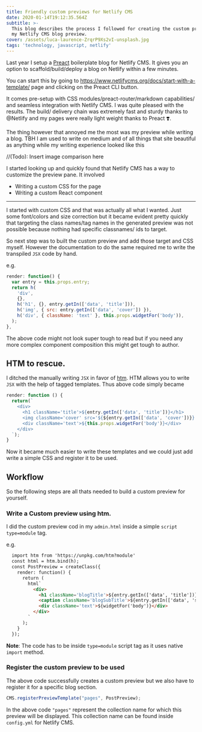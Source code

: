 ```yaml
---
title: Friendly custom previews for Netlify CMS
date: 2020-01-14T19:12:35.564Z
subtitle: >-
  This blog describes the process I followed for creating the custom preview for
  my Netlify CMS blog preview.
cover: /assets/luca-laurence-ZrqrP9Xs2vI-unsplash.jpg
tags: 'technology, javascript, netlify'
---
```

Last year I setup a [Preact](https://preactjs.com/) boilerplate blog for Netlify CMS. It gives you an option to scaffold/build/deploy a blog on Netlify within a few minutes.

You can start this by going to <https://www.netlifycms.org/docs/start-with-a-template/> page and clicking on the Preact CLI button.

It comes pre-setup with CSS modules/preact-router/markdown capabilities/ and seamless integration with Netlify CMS. I was quite pleased with the results. The build/ delivery chain was extremely fast and sturdy thanks to @Netlify and my pages were really light weight thanks to Preact ❣️.

The thing however that annoyed me the most was my preview while writing a blog. TBH I am used to write on medium and of all things that site beautiful as anything while my writing experience looked like this

//(Todo): Insert image comparison here

I started looking up and quickly found that Netlify CMS has a way to customize the preview pane. It involved

- Writing a custom CSS for the page
- Writing a custom React component

-------

I started with custom CSS and that was actually all what I wanted. Just some font/colors and size correction but it became evident pretty quickly that targeting the class names/tag names in the generated preview was not possible because nothing had specific classnames/ ids to target.

So next step was to built the custom preview and add those target and CSS myself. However the documentation to do the same required me to write the transpiled `JSX` code by hand.

e.g.

```js
render: function() {
  var entry = this.props.entry;
  return h(
    'div',
    {},
    h('h1', {}, entry.getIn(['data', 'title'])),
    h('img', { src: entry.getIn(['data', 'cover']) }),
    h('div', { className: 'text' }, this.props.widgetFor('body')),
  );
},
```

The above code might not look super tough to read but if you need any more complex component composition this might get tough to author.

## HTM to rescue.
I ditched the manually writing `JSX` in favor of [htm](https://www.npmjs.com/package/htm).
HTM allows you to write `JSX` with the help of tagged templates. Thus above code simply became

```js
render: function () {
  return(`
    <div>
      <h1 className='title'>${entry.getIn(['data', 'title'])}</h1>
      <img className='cover' src='${${entry.getIn(['data', 'cover'])}}' />
      <div className='text'>${this.props.widgetFor('body')}</div>
    </div>
  `);
}
```

Now it became much easier to write these templates and we could just add write a simple CSS and register it to be used.

## Workflow
So the following steps are all thats needed to build a custom preview for yourself.

### Write a Custom preview using htm.
I did the custom preview cod in my `admin.html` inside a simple `script type=module` tag.

e.g.

```html
  import htm from 'https://unpkg.com/htm?module'
  const html = htm.bind(h);
  const PostPreview = createClass({
    render: function() {
      return (
        html`
          <div>
            <h1 className='blogTitle'>${entry.getIn(['data', 'title'])}</h1>
            <caption className='blogSubTitle'>${entry.getIn(['data', 'subtitle'])}</caption>
            <div className='text'>${widgetFor('body')}</div>
          </div>
        `
      );
    }
  });
```

**Note**: The code has to be inside `type=module` script tag as it uses native `import` method.

### Register the custom preview to be used
The above code successfully creates a custom preview but we also have to register it for a specific blog section.

```js
CMS.registerPreviewTemplate("pages", PostPreview);
```

In the above code `"pages"` represent the collection name for which this preview will be displayed. This collection name can be found inside `config.yml` for Netlify CMS.

###

